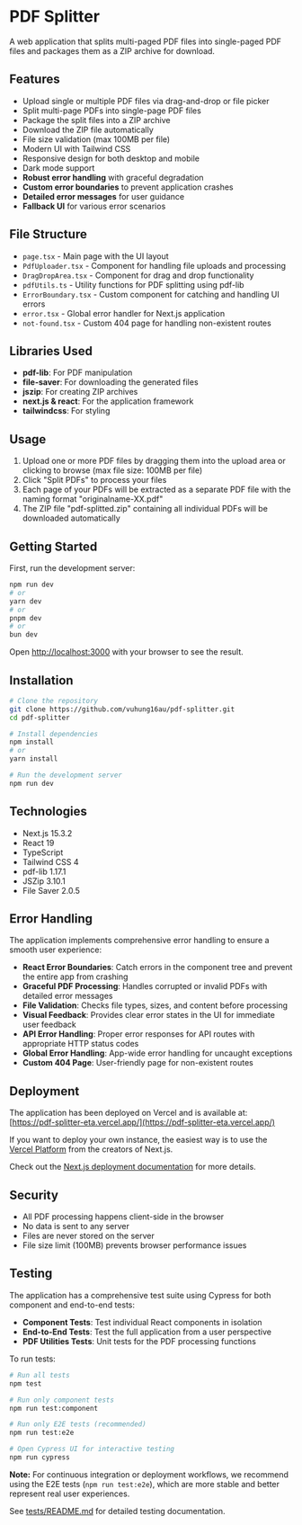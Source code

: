 # PDF Splitter

A web application that splits multi-paged PDF files into single-paged PDF files and packages them as a ZIP archive for download.

## Features

- Upload single or multiple PDF files via drag-and-drop or file picker
- Split multi-page PDFs into single-page PDF files
- Package the split files into a ZIP archive
- Download the ZIP file automatically
- File size validation (max 100MB per file)
- Modern UI with Tailwind CSS
- Responsive design for both desktop and mobile
- Dark mode support
- **Robust error handling** with graceful degradation
- **Custom error boundaries** to prevent application crashes
- **Detailed error messages** for user guidance
- **Fallback UI** for various error scenarios

## File Structure

- `page.tsx` - Main page with the UI layout
- `PdfUploader.tsx` - Component for handling file uploads and processing
- `DragDropArea.tsx` - Component for drag and drop functionality
- `pdfUtils.ts` - Utility functions for PDF splitting using pdf-lib
- `ErrorBoundary.tsx` - Custom component for catching and handling UI errors
- `error.tsx` - Global error handler for Next.js application
- `not-found.tsx` - Custom 404 page for handling non-existent routes

## Libraries Used

- **pdf-lib**: For PDF manipulation
- **file-saver**: For downloading the generated files
- **jszip**: For creating ZIP archives
- **next.js & react**: For the application framework
- **tailwindcss**: For styling

## Usage

1. Upload one or more PDF files by dragging them into the upload area or clicking to browse (max file size: 100MB per file)
2. Click "Split PDFs" to process your files
3. Each page of your PDFs will be extracted as a separate PDF file with the naming format "originalname-XX.pdf"
4. The ZIP file "pdf-splitted.zip" containing all individual PDFs will be downloaded automatically

## Getting Started

First, run the development server:

```bash
npm run dev
# or
yarn dev
# or
pnpm dev
# or
bun dev
```

Open [http://localhost:3000](http://localhost:3000) with your browser to see the result.

## Installation

```bash
# Clone the repository
git clone https://github.com/vuhung16au/pdf-splitter.git
cd pdf-splitter

# Install dependencies
npm install
# or
yarn install

# Run the development server
npm run dev
```

## Technologies

- Next.js 15.3.2
- React 19
- TypeScript
- Tailwind CSS 4
- pdf-lib 1.17.1
- JSZip 3.10.1
- File Saver 2.0.5

## Error Handling

The application implements comprehensive error handling to ensure a smooth user experience:

- **React Error Boundaries**: Catch errors in the component tree and prevent the entire app from crashing
- **Graceful PDF Processing**: Handles corrupted or invalid PDFs with detailed error messages
- **File Validation**: Checks file types, sizes, and content before processing
- **Visual Feedback**: Provides clear error states in the UI for immediate user feedback
- **API Error Handling**: Proper error responses for API routes with appropriate HTTP status codes
- **Global Error Handling**: App-wide error handling for uncaught exceptions
- **Custom 404 Page**: User-friendly page for non-existent routes

## Deployment

The application has been deployed on Vercel and is available at: [https://pdf-splitter-eta.vercel.app/](https://pdf-splitter-eta.vercel.app/)

If you want to deploy your own instance, the easiest way is to use the [Vercel Platform](https://vercel.com/new) from the creators of Next.js.

Check out the [Next.js deployment documentation](https://nextjs.org/docs/app/building-your-application/deploying) for more details.

## Security

- All PDF processing happens client-side in the browser
- No data is sent to any server
- Files are never stored on the server
- File size limit (100MB) prevents browser performance issues

## Testing

The application has a comprehensive test suite using Cypress for both component and end-to-end tests:

- **Component Tests**: Test individual React components in isolation
- **End-to-End Tests**: Test the full application from a user perspective
- **PDF Utilities Tests**: Unit tests for the PDF processing functions

To run tests:

```bash
# Run all tests
npm test

# Run only component tests
npm run test:component

# Run only E2E tests (recommended)
npm run test:e2e

# Open Cypress UI for interactive testing
npm run cypress
```

**Note:** For continuous integration or deployment workflows, we recommend using the E2E tests (`npm run test:e2e`), which are more stable and better represent real user experiences.

See [tests/README.md](tests/README.md) for detailed testing documentation.
